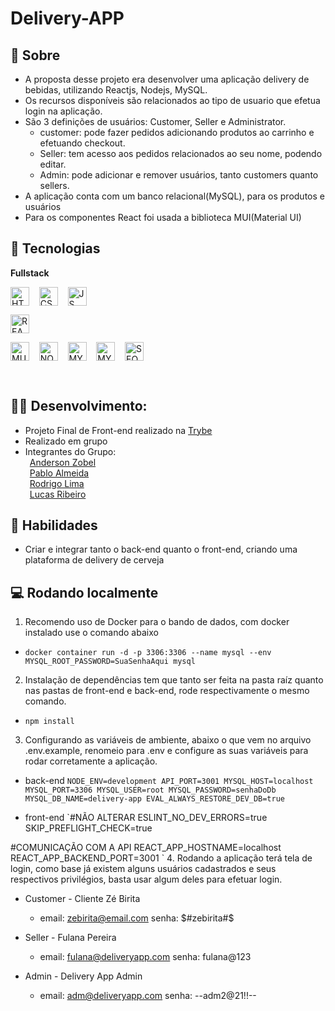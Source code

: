 # Delivery-APP 
## 📖 Sobre

- A proposta desse projeto era desenvolver uma aplicação delivery de bebidas, utilizando Reactjs, Nodejs, MySQL.<br>
- Os recursos disponíveis são relacionados ao tipo de usuario que efetua login na aplicação.<br>
- São 3 definições de usuários: Customer, Seller e Administrator.
  - customer: pode fazer pedidos adicionando produtos ao carrinho e efetuando checkout.
  - Seller: tem acesso aos pedidos relacionados ao seu nome, podendo editar.
  - Admin: pode adicionar e remover usuários, tanto customers quanto sellers.
- A aplicação conta com um banco relacional(MySQL), para os produtos e usuários<br>
- Para os componentes React foi usada a biblioteca MUI(Material UI)



## 🧰 Tecnologias  

**Fullstack**
<div style="display: inline_block">
 
   
  <img align="center" alt="HTML" width="30" src="https://cdn.jsdelivr.net/gh/devicons/devicon/icons/html5/html5-original.svg" />
   &nbsp;&nbsp;
   
  <img align="center" alt="CSS" width="30"  src="https://cdn.jsdelivr.net/gh/devicons/devicon/icons/css3/css3-original.svg" />
   &nbsp;&nbsp;
   
  <img align="center" alt="JS" width="30"      src="https://cdn.jsdelivr.net/gh/devicons/devicon/icons/javascript/javascript-original.svg" />
   &nbsp;&nbsp;

  <img align="center" alt="REACT" width="30"   src="https://cdn.jsdelivr.net/gh/devicons/devicon/icons/react/react-original.svg" />&nbsp;&nbsp;

  <img align="center" alt="MUI" width="30" src="https://cdn.jsdelivr.net/gh/devicons/devicon/icons/materialui/materialui-original.svg" />
   &nbsp;&nbsp;

  <img align="center" alt="NODEJS" width="30" src="https://cdn.jsdelivr.net/gh/devicons/devicon/icons/nodejs/nodejs-original-wordmark.svg" />
   &nbsp;&nbsp;

  <img align="center" alt="MYSQL" width="30" src="https://cdn.jsdelivr.net/gh/devicons/devicon/icons/mysql/mysql-original-wordmark.svg" />
  &nbsp;&nbsp;

  <img align="center" alt ="MYSQL" width="30" src="https://cdn.jsdelivr.net/gh/devicons/devicon/icons/express/express-original.svg" />
  &nbsp;&nbsp;

  <img align="center" alt ="SEQUELIZE" width="30"  src="https://cdn.jsdelivr.net/gh/devicons/devicon/icons/sequelize/sequelize-original.svg" />

  &nbsp;&nbsp;
 
</div>

## 👷‍♂️ Desenvolvimento:
- Projeto Final de Front-end realizado na [Trybe](https://www.betrybe.com/)<br>
- Realizado em grupo
- Integrantes do Grupo:<br>
&ensp;[Anderson Zobel](https://github.com/Anderson-Zobel)<br>
&ensp;[Pablo Almeida](https://github.com/pabloalmeidac)<br>
&ensp;[Rodrigo Lima](https://github.com/limarodrigoo)<br>
&ensp;[Lucas Ribeiro](https://github.com/lucaslol69)<br>

## 🏃 Habilidades
 - Criar e integrar tanto o back-end quanto o front-end, criando uma plataforma de delivery de cerveja

## 💻 Rodando localmente

1. Recomendo uso de Docker para o bando de dados, com docker instalado use o comando abaixo
- `docker container run -d -p 3306:3306 --name mysql --env MYSQL_ROOT_PASSWORD=SuaSenhaAqui mysql`

2. Instalação de dependências tem que tanto ser feita na pasta raíz quanto nas pastas de front-end e back-end, rode respectivamente o mesmo comando.
- `npm install`

3. Configurando as variáveis de ambiente, abaixo o que vem no arquivo .env.example, renomeio para .env e configure as suas variáveis para rodar corretamente a aplicação.
- back-end
`NODE_ENV=development
API_PORT=3001
MYSQL_HOST=localhost
MYSQL_PORT=3306
MYSQL_USER=root
MYSQL_PASSWORD=senhaDoDb
MYSQL_DB_NAME=delivery-app
EVAL_ALWAYS_RESTORE_DEV_DB=true
`

- front-end
`#NÃO ALTERAR
ESLINT_NO_DEV_ERRORS=true
SKIP_PREFLIGHT_CHECK=true

#COMUNICAÇÃO COM A API
REACT_APP_HOSTNAME=localhost
REACT_APP_BACKEND_PORT=3001
`
4. Rodando a aplicação terá tela de login, como base já existem alguns usuários cadastrados e seus respectivos privilégios, basta usar algum deles para efetuar login.

- Customer - Cliente Zé Birita
  - email: zebirita@email.com senha: $#zebirita#$

- Seller - Fulana Pereira
  - email: fulana@deliveryapp.com senha: fulana@123

- Admin - Delivery App Admin 
  - email: adm@deliveryapp.com senha: --adm2@21!!--


<!-- ## 💻 Deploy
 - [Delivery-APP]() -->

<!-- ## 📺 Preview do Projeto
![]() -->
